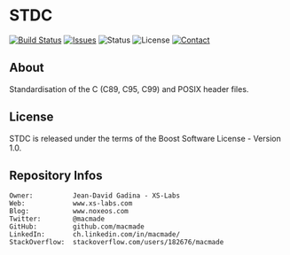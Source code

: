 STDC
====

[![Build Status](https://img.shields.io/travis/macmade/STDC.svg?branch=master&style=flat)](https://travis-ci.org/macmade/STDC)
[![Issues](http://img.shields.io/github/issues/macmade/STDC.svg?style=flat)](https://github.com/macmade/STDC/issues)
![Status](https://img.shields.io/badge/status-inactive-lightgray.svg?style=flat)
![License](https://img.shields.io/badge/license-boost-brightgreen.svg?style=flat)
[![Contact](https://img.shields.io/badge/contact-@macmade-blue.svg?style=flat)](https://twitter.com/macmade)

About
-----

Standardisation of the C (C89, C95, C99) and POSIX header files.

License
-------

STDC is released under the terms of the Boost Software License - Version 1.0.

Repository Infos
----------------

    Owner:			Jean-David Gadina - XS-Labs
    Web:			www.xs-labs.com
    Blog:			www.noxeos.com
    Twitter:		@macmade
    GitHub:			github.com/macmade
    LinkedIn:		ch.linkedin.com/in/macmade/
    StackOverflow:	stackoverflow.com/users/182676/macmade